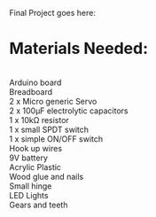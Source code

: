 Final Project goes here:

# Materials Needed:
<br>
Arduino board 
<br>
Breadboard
<br>
2 x Micro generic Servo
<br>
2 x 100μF electrolytic capacitors
<br>
1 x 10kΩ resistor
<br>
1 x small SPDT switch
<br>
1 x simple ON/OFF switch
<br>
Hook up wires
<br>
9V battery
<br>
Acrylic Plastic
<br>
Wood glue and nails
<br>
Small hinge
<br>
LED Lights
<br>
Gears and teeth
